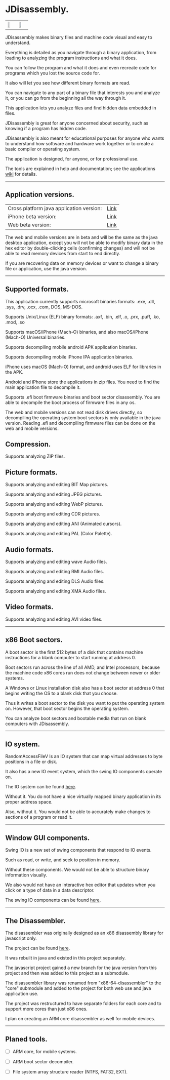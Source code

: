 JDisassembly.
=============================

<table>
  <tr>
    <td>
      <a href="https://recoskie.github.io/JDisassembly/docs/Figs/pre1.gif" target="_blank"><img src="https://recoskie.github.io/JDisassembly/docs/Figs/pre1.gif" style="width:50%;"></a>
    </td>
    <td>
      <a href="https://recoskie.github.io/JDisassembly/docs/Figs/pre2.gif" target="_blank"><img src="https://recoskie.github.io/JDisassembly/docs/Figs/pre2.gif" style="width:50%;"></a>
    </td>
  </tr>
</table>

JDisassembly makes binary files and machine code visual and easy to understand.

Everything is detailed as you navigate through a binary application, from loading to analyzing the program instructions and what it does.

You can follow the program and what it does and even recreate code for programs which you lost the source code for.

It also will let you see how different binary formats are read.

You can navigate to any part of a binary file that interests you and analyze it, or you can go from the beginning all the way through it.

This application lets you analyze files and find hidden data embedded in files.

JDisassembly is great for anyone concerned about security, such as knowing if a program has hidden code.

JDisassembly is also meant for educational purposes for anyone who wants to understand how software and hardware work together or to create a basic compiler or operating system.

The application is designed, for anyone, or for professional use.

The tools are explained in help and documentation; see the applications <a href="https://github.com/Recoskie/JDisassembly/wiki">wiki</a> for details.

------------------------------------------------------------
Application versions.
------------------------------------------------------------

<table>
  <tr><td>Cross platform java application version:</td><td><a href="https://github.com/Recoskie/JDisassembly/raw/master/JD-asm.jar">Link</a></td></tr>
  <tr><td>iPhone beta version:</td><td><a href="https://testflight.apple.com/join/HL7YrtzH">Link</a></td></tr>
  <tr><td>Web beta version:</td><td><a href="https://recoskie.github.io/JDisassembly/">Link</a></td></tr>
</table>

The web and mobile versions are in beta and will be the same as the java desktop application, except you will not be able to modify binary data in the hex editor by double-clicking cells (confirming changes) and will not be able to read memory devices from start to end directly.

If you are recovering data on memory devices or want to change a binary file or application, use the java version.

------------------------------------------------------------
Supported formats.
------------------------------------------------------------

This application currently supports microsoft binaries formats: .exe, .dll, .sys, .drv, .ocx, .com, DOS, MS-DOS.

Supports Unix/Linux (ELF) binary formats: .axf, .bin, .elf, .o, .prx, .puff, .ko, .mod, .so

Supports macOS/iPhone (Mach-O) binaries, and also macOS/iPhone (Mach-O) Universal binaries.

Supports decompiling mobile android APK application binaries.

Supports decompiling mobile iPhone IPA application binaries.

iPhone uses macOS (Mach-O) format, and android uses ELF for libraries in the APK.

Android and iPhone store the applications in zip files. You need to find the main application file to decompile it.

Supports .efi boot firmware binaries and boot sector disassembly. You are able to decompile the boot process of firmware files in any os.

The web and mobile versions can not read disk drives directly, so decompiling the operating system boot sectors is only available in the java version. Reading .efi and decompiling firmware files can be done on the web and mobile versions.

## Compression.

Supports analyzing ZIP files.

## Picture formats.

Supports analyzing and editing BIT Map pictures.

Supports analyzing and editing JPEG pictures.

Supports analyzing and editing WebP pictures.

Supports analyzing and editing CDR pictures.

Supports analyzing and editing ANI (Animated cursors).

Supports analyzing and editing PAL (Color Palette).

## Audio formats.

Supports analyzing and editing wave Audio files.

Supports analyzing and editing RMI Audio files.

Supports analyzing and editing DLS Audio files.

Supports analyzing and editing XMA Audio files.

## Video formats.

Supports analyzing and editing AVI video files.

------------------------------------------------------------
x86 Boot sectors.
------------------------------------------------------------

A boot sector is the first 512 bytes of a disk that contains machine instructions for a blank computer to start running at address 0.

Boot sectors run across the line of all AMD, and Intel processors, because the machine code x86 cores run does not change between newer or older systems.

A Windows or Linux installation disk also has a boot sector at address 0 that begins writing the OS to a blank disk that you choose.

Thus it writes a boot sector to the disk you want to put the operating system on. However, that boot sector begins the operating system.

You can analyze boot sectors and bootable media that run on blank computers with JDisassembly.

------------------------------------------------------------
IO system.
------------------------------------------------------------

RandomAccessFileV Is an IO system that can map virtual addresses to byte positions in a file or disk.

It also has a new IO event system, which the swing IO components operate on.

The IO system can be found <a href="https://github.com/Recoskie/RandomAccessFileV">here</a>.

Without it. You do not have a nice virtually mapped binary application in its proper address space.

Also, without it. You would not be able to accurately make changes to sections of a program or read it.

------------------------------------------------------------
Window GUI components.
------------------------------------------------------------

Swing IO is a new set of swing components that respond to IO events.

Such as read, or write, and seek to position in memory.

Without these components. We would not be able to structure binary information visually.

We also would not have an interactive hex editor that updates when you click on a type of data in a data descriptor.

The swing IO components can be found <a href="https://github.com/Recoskie/swingIO">here</a>.

------------------------------------------------------------
The Disassembler.
------------------------------------------------------------

The disassembler was originally designed as an x86 disassembly library for javascript only.

The project can be found <a href="https://github.com/Recoskie/core">here</a>.

It was rebuilt in java and existed in this project separately.

The javascript project gained a new branch for the java version from this project and then was added to this project as a submodule.

The disassembler library was renamed from "x86-64-disassembler" to the "core" submodule and added to the project for both web use and java application use.

The project was restructured to have separate folders for each core and to support more cores than just x86 ones.

I plan on creating an ARM core disassembler as well for mobile devices.

------------------------------------------------------------
Planed tools.
------------------------------------------------------------

- [ ] ARM core, for mobile systems.

- [ ] ARM boot sector decompiler.

- [ ] File system array structure reader (NTFS, FAT32, EXT).
